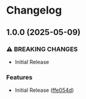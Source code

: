 # Changelog

## 1.0.0 (2025-05-09)


### ⚠ BREAKING CHANGES

* Initial Release

### Features

* Initial Release ([ffe054d](https://github.com/philips-software/qubekit/commit/ffe054ddbc0256e0046f23e5109423f6253ec9a9))

